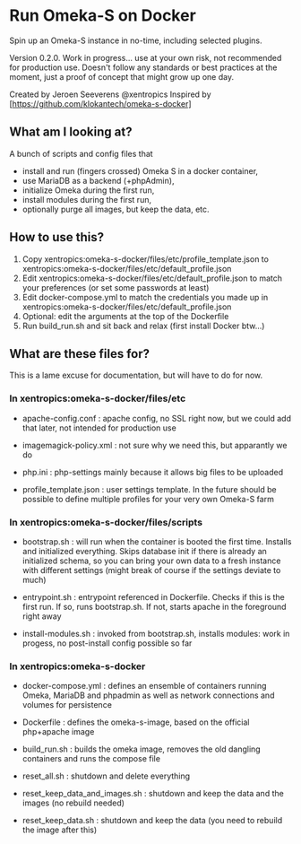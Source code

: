 # Run Omeka-S on Docker

Spin up an Omeka-S instance in no-time, including selected plugins.

Version 0.2.0. Work in progress... use at your own risk, not recommended for production use. Doesn't follow any standards or best practices at the moment, just a proof of concept that might grow up one day.

Created by Jeroen Seeverens @xentropics
Inspired by [https://github.com/klokantech/omeka-s-docker]

## What am I looking at?

A bunch of scripts and config files that

- install and run (fingers crossed) Omeka S in a docker container,
- use MariaDB as a backend (+phpAdmin),
- initialize Omeka during the first run,
- install modules during the first run,
- optionally purge all images, but keep the data, etc.

## How to use this?

1. Copy xentropics:omeka-s-docker/files/etc/profile_template.json to xentropics:omeka-s-docker/files/etc/default_profile.json
2. Edit xentropics:omeka-s-docker/files/etc/default_profile.json to match your preferences (or set some passwords at least)
3. Edit docker-compose.yml to match the credentials you made up in xentropics:omeka-s-docker/files/etc/default_profile.json
4. Optional: edit the arguments at the top of the Dockerfile
5. Run build_run.sh and sit back and relax (first install Docker btw...)

## What are these files for?

This is a lame excuse for documentation, but will have to do for now.

### In xentropics:omeka-s-docker/files/etc

- apache-config.conf : apache config, no SSL right now, but we could add that later, not intended for production use

- imagemagick-policy.xml : not sure why we need this, but apparantly we do

- php.ini : php-settings mainly because it allows big files to be uploaded

- profile_template.json : user settings template. In the future should be possible to define multiple profiles for your very own Omeka-S farm

### In xentropics:omeka-s-docker/files/scripts

- bootstrap.sh : will run when the container is booted the first time. Installs and initialized everything. Skips database init if there is already an initialized schema, so you can bring your own data to a fresh instance with different settings (might break of course if the settings deviate to much)

- entrypoint.sh : entrypoint referenced in Dockerfile. Checks if this is the first run. If so, runs bootstrap.sh. If not, starts apache in the foreground right away

- install-modules.sh : invoked from bootstrap.sh, installs modules: work in progess, no post-install config possible so far

### In xentropics:omeka-s-docker

- docker-compose.yml : defines an ensemble of containers running Omeka, MariaDB and phpadmin as well as network connections and volumes for persistence

- Dockerfile : defines the omeka-s-image, based on the official php+apache image

- build_run.sh : builds the omeka image, removes the old dangling containers and runs the compose file

- reset_all.sh : shutdown and delete everything

- reset_keep_data_and_images.sh : shutdown and keep the data and the images (no rebuild needed)

- reset_keep_data.sh : shutdown and keep the data (you need to rebuild the image after this)
